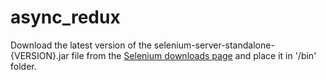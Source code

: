 # async_redux

Download the latest version of the selenium-server-standalone-{VERSION}.jar file from the [Selenium downloads page](http://selenium-release.storage.googleapis.com/index.html) and place it in '/bin' folder.